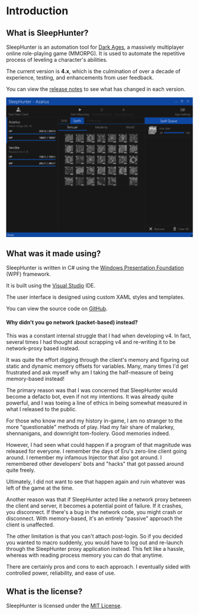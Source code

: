 # Introduction

## What is SleepHunter?

SleepHunter is an automation tool for [Dark Ages](https://www.darkages.com), a massively multiplayer online role-playing game (MMORPG).
It is used to automate the repetitive process of leveling a character's abilities.

The current version is **4.x**, which is the culmination of over a decade of experience, testing, and enhancements from user feedback.

You can view the [release notes](./CHANGELOG.md) to see what has changed in each version.

![image](./screenshots/SleepHunter.png)

## What was it made using?

SleepHunter is written in C# using the [Windows Presentation Foundation](https://learn.microsoft.com/en-us/dotnet/desktop/wpf/overview/?view=netdesktop-7.0) (WPF) framework.

It is built using the [Visual Studio](https://visualstudio.microsoft.com/) IDE.

The user interface is designed using custom XAML styles and templates.

You can view the source code on [GitHub](https://www.github.com/ewrogers/SleepHunter4).

#### Why didn't you go network (packet-based) instead?

This was a constant internal struggle that I had when developing v4.
In fact, several times I had thought about scrapping v4 and re-writing it to be network-proxy based instead.

It was quite the effort digging through the client's memory and figuring out static and dynamic memory offsets
for variables. Many, many times I'd get frustrated and ask myself why am I taking the half-measure of being memory-based instead!

The primary reason was that I was concerned that SleepHunter would become a defacto bot, even if not my intentions.
It was already quite powerful, and I was toeing a line of ethics in being somewhat measured in what I released to the public.

For those who know me and my history in-game, I am no stranger to the more "questionable" methods of play.
Had my fair share of malarkey, shennanigans, and downright tom-foolery. Good memories indeed.

However, I had seen what could happen if a program of that magnitude was released for everyone.
I remember the days of Eru's zero-line client going around. I remember my infamous Injector that also got around.
I remembered other developers' bots and "hacks" that got passed around quite freely.

Ultimately, I did not want to see that happen again and ruin whatever was left of the game at the time.

Another reason was that if SleepHunter acted like a network proxy between the client and server, it becomes a potential point of failure.
If it crashes, you disconnect. If there's a bug in the network code, you might crash or disconnect. With memory-based, it's an entirely "passive" approach the client is unaffected.

The other limitation is that you can't attach post-login. So if you decided you wanted to macro suddenly, you would have to log out and re-launch through the SleepHunter proxy application instead.
This felt like a hassle, whereas with reading process memory you can do that anytime.

There are certainly pros and cons to each approach. I eventually sided with controlled power, reliability, and ease of use.

## What is the license?

SleepHunter is licensed under the [MIT License](./LICENSE.md).
